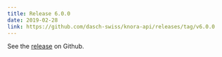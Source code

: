 ```yaml
---
title: Release 6.0.0
date: 2019-02-28
link: https://github.com/dasch-swiss/knora-api/releases/tag/v6.0.0
---
```


See the
[release](https://github.com/dasch-swiss/knora-api/releases/tag/v6.0.0) on Github.
